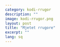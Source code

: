 ```yaml
---
category: kodi-rrugor
description: ""
image: kodi-rrugor.png
layout: post
title: "Mjetet rrugore"
excerpt: ""
lang: sq
---
```

